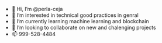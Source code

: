 - 👋 Hi, I’m @perla-ceja
- 👀 I’m interested in technical good practices in genral
- 🌱 I’m currently learning machine learning and blockchain
- 💞️ I’m looking to collaborate on new and chalenging projects
- 📫 999-528-4484

<!---
perla-ceja/perla-ceja is a ✨ special ✨ repository because its `README.md` (this file) appears on your GitHub profile.
You can click the Preview link to take a look at your changes.
--->
